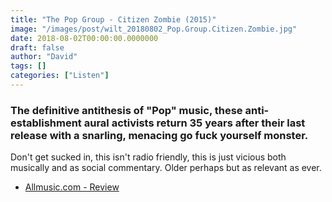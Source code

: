 ```yaml
---
title: "The Pop Group - Citizen Zombie (2015)"
image: "/images/post/wilt_20180802_Pop.Group.Citizen.Zombie.jpg"
date: 2018-08-02T00:00:00.0000000
draft: false
author: "David"
tags: []
categories: ["Listen"]
---
```

### The definitive antithesis of "Pop" music, these anti-establishment aural activists return 35 years after their last release with a snarling, menacing go fuck yourself monster.  
  
Don't get sucked in, this isn't radio friendly, this is just vicious both musically and as social commentary. Older perhaps but as relevant as ever.

-  [Allmusic.com - Review](https://www.allmusic.com/album/citizen-zombie-mw0002791773)